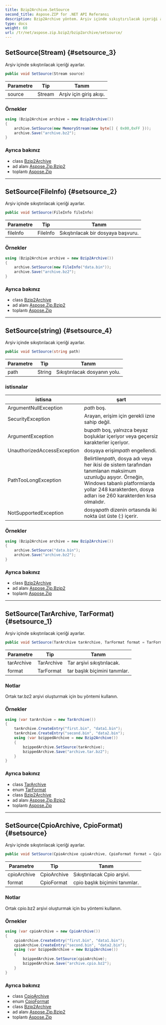 ```yaml
---
title: Bzip2Archive.SetSource
second_title: Aspose.ZIP for .NET API Referansı
description: Bzip2Archive yöntem. Arşiv içinde sıkıştırılacak içeriği ayarlar.
type: docs
weight: 60
url: /tr/net/aspose.zip.bzip2/bzip2archive/setsource/
---
```

## SetSource(Stream) {#setsource_3}

Arşiv içinde sıkıştırılacak içeriği ayarlar.

```csharp
public void SetSource(Stream source)
```

| Parametre | Tip | Tanım |
| --- | --- | --- |
| source | Stream | Arşiv için giriş akışı. |

### Örnekler

```csharp
using (Bzip2Archive archive = new Bzip2Archive()) 
{
    archive.SetSource(new MemoryStream(new byte[] { 0x00,0xFF }));
    archive.Save("archive.bz2");
}
```

### Ayrıca bakınız

* class [Bzip2Archive](../)
* ad alanı [Aspose.Zip.Bzip2](../../bzip2archive/)
* toplantı [Aspose.Zip](../../../)

---

## SetSource(FileInfo) {#setsource_2}

Arşiv içinde sıkıştırılacak içeriği ayarlar.

```csharp
public void SetSource(FileInfo fileInfo)
```

| Parametre | Tip | Tanım |
| --- | --- | --- |
| fileInfo | FileInfo | Sıkıştırılacak bir dosyaya başvuru. |

### Örnekler

```csharp
using (Bzip2Archive archive = new Bzip2Archive()) 
{
    archive.SetSource(new FileInfo("data.bin"));
    archive.Save("archive.bz2");
}
```

### Ayrıca bakınız

* class [Bzip2Archive](../)
* ad alanı [Aspose.Zip.Bzip2](../../bzip2archive/)
* toplantı [Aspose.Zip](../../../)

---

## SetSource(string) {#setsource_4}

Arşiv içinde sıkıştırılacak içeriği ayarlar.

```csharp
public void SetSource(string path)
```

| Parametre | Tip | Tanım |
| --- | --- | --- |
| path | String | Sıkıştırılacak dosyanın yolu. |

### istisnalar

| istisna | şart |
| --- | --- |
| ArgumentNullException | *path* boş. |
| SecurityException | Arayan, erişim için gerekli izne sahip değil. |
| ArgumentException | bu*path* boş, yalnızca beyaz boşluklar içeriyor veya geçersiz karakterler içeriyor. |
| UnauthorizedAccessException | dosyaya erişim*path* engellendi. |
| PathTooLongException | Belirtilen*path*, dosya adı veya her ikisi de sistem tarafından tanımlanan maksimum uzunluğu aşıyor. Örneğin, Windows tabanlı platformlarda yollar 248 karakterden, dosya adları ise 260 karakterden kısa olmalıdır. |
| NotSupportedException | dosya*path* dizenin ortasında iki nokta üst üste (:) içerir. |

### Örnekler

```csharp
using (Bzip2Archive archive = new Bzip2Archive()) 
{
    archive.SetSource("data.bin");
    archive.Save("archive.bz2");
}
```

### Ayrıca bakınız

* class [Bzip2Archive](../)
* ad alanı [Aspose.Zip.Bzip2](../../bzip2archive/)
* toplantı [Aspose.Zip](../../../)

---

## SetSource(TarArchive, TarFormat) {#setsource_1}

Arşiv içinde sıkıştırılacak içeriği ayarlar.

```csharp
public void SetSource(TarArchive tarArchive, TarFormat format = TarFormat.UsTar)
```

| Parametre | Tip | Tanım |
| --- | --- | --- |
| tarArchive | TarArchive | Tar arşivi sıkıştırılacak. |
| format | TarFormat | tar başlık biçimini tanımlar. |

### Notlar

Ortak tar.bz2 arşivi oluşturmak için bu yöntemi kullanın.

### Örnekler

```csharp
using (var tarArchive = new TarArchive())
{
    tarArchive.CreateEntry("first.bin", "data1.bin");
    tarArchive.CreateEntry("second.bin", "data2.bin");
    using (var bzippedArchive = new Bzip2Archive())
    {
        bzippedArchive.SetSource(tarArchive);
        bzippedArchive.Save("archive.tar.bz2");
    }
}
```

### Ayrıca bakınız

* class [TarArchive](../../../aspose.zip.tar/tararchive/)
* enum [TarFormat](../../../aspose.zip.tar/tarformat/)
* class [Bzip2Archive](../)
* ad alanı [Aspose.Zip.Bzip2](../../bzip2archive/)
* toplantı [Aspose.Zip](../../../)

---

## SetSource(CpioArchive, CpioFormat) {#setsource}

Arşiv içinde sıkıştırılacak içeriği ayarlar.

```csharp
public void SetSource(CpioArchive cpioArchive, CpioFormat format = CpioFormat.OldAscii)
```

| Parametre | Tip | Tanım |
| --- | --- | --- |
| cpioArchive | CpioArchive | Sıkıştırılacak Cpio arşivi. |
| format | CpioFormat | cpio başlık biçimini tanımlar. |

### Notlar

Ortak cpio.bz2 arşivi oluşturmak için bu yöntemi kullanın.

### Örnekler

```csharp
using (var cpioArchive = new CpioArchive())
{
    cpioArchive.CreateEntry("first.bin", "data1.bin");
    cpioArchive.CreateEntry("second.bin", "data2.bin");
    using (var bzippedArchive = new Bzip2Archive())
    {
        bzippedArchive.SetSource(cpioArchive);
        bzippedArchive.Save("archive.cpio.bz2");
    }
}
```

### Ayrıca bakınız

* class [CpioArchive](../../../aspose.zip.cpio/cpioarchive/)
* enum [CpioFormat](../../../aspose.zip.cpio/cpioformat/)
* class [Bzip2Archive](../)
* ad alanı [Aspose.Zip.Bzip2](../../bzip2archive/)
* toplantı [Aspose.Zip](../../../)


